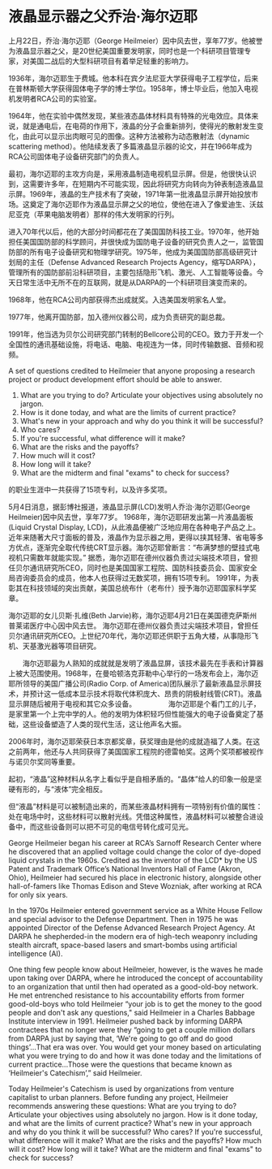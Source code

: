 # 液晶显示器之父乔治·海尔迈耶

上月22日，乔治·海尔迈耶（George Heilmeier）因中风去世，享年77岁。他被誉为液晶显示器之父，是20世纪美国重要发明家，同时也是一个科研项目管理专家，对美国二战后的大型科研项目有着举足轻重的影响力。

1936年，海尔迈耶生于费城。他本科在宾夕法尼亚大学获得电子工程学位，后来在普林斯顿大学获得固体电子学的博士学位。1958年，博士毕业后，他加入电视机发明者RCA公司的实验室。

1964年，他在实验中偶然发现，某些液态晶体材料具有特殊的光电效应。具体来说，就是通电后，在电荷的作用下，液晶的分子会重新排列，使得光的散射发生变化，由此可以显示出肉眼可见的图像。这种方法被称为动态散射法（dynamic scattering method）。他陆续发表了多篇液晶显示器的论文，并在1966年成为RCA公司固体电子设备研究部门的负责人。

最初，海尔迈耶的主攻方向是，采用液晶制造电视机显示屏。但是，他很快认识到，这需要许多年，在短期内不可能实现，因此将研究方向转向为钟表制造液晶显示屏。1969年，液晶的生产技术有了突破，1971年第一批液晶显示屏开始投放市场。这奠定了海尔迈耶作为液晶显示屏之父的地位，使他在进入了像爱迪生、沃兹尼亚克（苹果电脑发明者）那样的伟大发明家的行列。

进入70年代以后，他的大部分时间都花在了美国国防科技工业。1970年，他开始担任美国国防部的科学顾问，并很快成为国防电子设备的研究负责人之一，监管国防部的所有电子设备研究和物理学研究。1975年，他成为美国国防部高级研究计划局的主任（Defense Advanced Research Projects Agency，缩写DARPA），管理所有的国防部前沿科研项目，主要包括隐形飞机、激光、人工智能等设备。今天日常生活中无所不在的互联网，就是从DARPA的一个科研项目演变而来的。

1968年，他在RCA公司内部获得杰出成就奖。入选美国发明家名人堂。

1977年，他离开国防部，加入德州仪器公司，成为负责研究的副总裁。

1991年，他当选为贝尔公司研究部门转制的Bellcore公司的CEO。致力于开发一个全国性的通讯基础设施，将电话、电脑、电视连为一体，同时传输数据、音频和视频。

A set of questions credited to Heilmeier that anyone proposing a research project or product development effort should be able to answer.

 1. What are you trying to do? Articulate your objectives using
    absolutely no jargon.
 2. How is it done today, and what are the limits of current practice?
 3. What's new in your approach and why do you think it will be
    successful?
 4. Who cares?
 5. If you're successful, what difference will it make?
 6. What are the risks and the payoffs?
 7. How much will it cost?
 8. How long will it take?
 9. What are the midterm and final "exams" to check for success?

的职业生涯中一共获得了15项专利，以及许多奖项。

5月4日消息，据彭博社报道，液晶显示屏(LCD)发明人乔治·海尔迈耶(George Heilmeier)因中风去世，享年77岁。
1968年，海尔迈耶研发出第一片液晶面板 (Liquid Crystal Display, LCD)，从此液晶便被广泛地应用在各种电子产品之上。近年来随著大尺寸面板的普及，液晶作为显示器之用，更得以挟其轻薄、省电等多方优点，逐渐完全取代传统CRT显示器。海尔迈耶曾断言：“布满梦想的壁挂式电视机只需数年就能实现。”
据悉，海尔迈耶在德州仪器负责过尖端技术项目，曾担任贝尔通讯研究所CEO，同时也是美国国家工程院、国防科技委员会、国家安全局咨询委员会的成员，他本人也获得过无数奖项，拥有15项专利。
1991年，为表彰其在科技领域的突出贡献，美国总统布什（老布什）授予海尔迈耶国家科学奖章。

海尔迈耶的女儿贝斯·扎维(Beth Jarvie)称，海尔迈耶4月21日在美国德克萨斯州普莱诺医疗中心因中风去世。   海尔迈耶在德州仪器负责过尖端技术项目，曾担任贝尔通讯研究所CEO。上世纪70年代，海尔迈耶还供职于五角大楼，从事隐形飞机、天基激光器等项目研究。

　　海尔迈耶最为人熟知的成就就是发明了液晶显屏，该技术最先在手表和计算器上被大范围使用。1968年，在曼哈顿洛克菲勒中心举行的一场发布会上，海尔迈耶所领导的美国广播公司(Radio Corp. of America)团队展示了最新液晶显示屏技术，并预计这一低成本显示技术将取代体积庞大、昂贵的阴极射线管(CRT)。液晶显示屏随后被用于电视和其它众多设备。
　　
　　海尔迈耶是个看门工的儿子，是家里第一个上完中学的人。他的发明为体积轻巧但性能强大的电子设备奠定了基础，这些设备塑造了人类的现代生活，这让他声名大振。

2006年时，海尔迈耶荣获日本京都奖章，获奖理由是他的成就造福了人类。在这之前两年，他还与人共同获得了美国国家工程院的德雷帕奖。这两个奖项都被视作与诺贝尔奖同等重要。

起初，“液晶”这种材料从名字上看似乎是自相矛盾的。“晶体”给人的印象一般是坚硬有形的，与“液体”完全相反。

但“液晶”材料是可以被制造出来的，而某些液晶材料拥有一项特别有价值的属性：处在电场中时，这些材料可以散射光线。凭借这种属性，液晶材料可以被整合进设备中，而这些设备则可以把不可见的电信号转化成可见光。

George Heilmeier began his career at RCA’s Sarnoff Research Center where he discovered that an applied voltage could change the color of dye-doped liquid crystals in the 1960s. Credited as the inventor of the LCD* by the US Patent and Trademark Office’s National Inventors Hall of Fame (Akron, Ohio), Heilmeier had secured his place in electronic history, alongside other hall-of-famers like Thomas Edison and Steve Wozniak, after working at RCA for only six years. 

In the 1970s Heilmeier entered government service as a White House Fellow and special advisor to the Defense Department. Then in 1975 he was appointed Director of the Defense Advanced Research Project Agency. At DARPA he shepherded-in the modern era of high-tech weaponry including stealth aircraft, space-based lasers and smart-bombs using artificial intelligence (AI).

One thing few people know about Heilmeier, however, is the waves he made upon taking over DARPA, where he introduced the concept of accountability to an organization that until then had operated as a good-old-boy network. He met entrenched resistance to his accountability efforts from former good-old-boys who told Heilmeier “your job is to get the money to the good people and don't ask any questions," said Heilmeier in a Charles Babbage Institute interview in 1991. Heilmeier pushed back by informing DARPA contractees that no longer were they “going to get a couple million dollars from DARPA just by saying that, ‘We're going to go off and do good things’...That era was over. You would get your money based on articulating what you were trying to do and how it was done today and the limitations of current practice...Those were the questions that became known as ‘Heilmeier's Catechism’,” said Heilmeier.

Today Heilmeier's Catechism is used by organizations from venture capitalist to urban planners. Before funding any project, Heilmeier recommends answering these questions:
What are you trying to do? Articulate your objectives using absolutely no jargon.
How is it done today, and what are the limits of current practice?
What's new in your approach and why do you think it will be successful?
Who cares?
If you're successful, what difference will it make?
What are the risks and the payoffs?
How much will it cost?
How long will it take?
What are the midterm and final "exams" to check for success?
